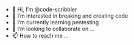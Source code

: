 - 👋 Hi, I’m @code-scribbler
- 👀 I’m interested in breaking and creating code
- 🌱 I’m currently learning pentesting
- 💞️ I’m looking to collaborate on ...
- 📫 How to reach me ...

<!---
code-scribbler/code-scribbler is a ✨ special ✨ repository because its `README.md` (this file) appears on your GitHub profile.
You can click the Preview link to take a look at your changes.
--->
